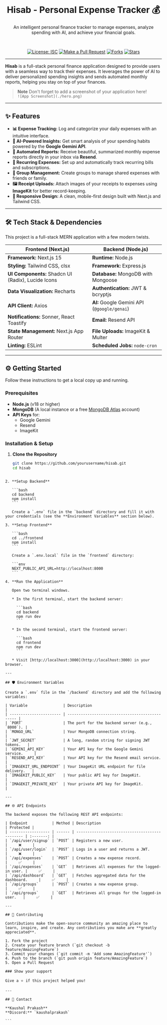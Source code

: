 
<div align="center">

<br />

# Hisab - Personal Expense Tracker 💰

An intelligent personal finance tracker to manage expenses, analyze spending with AI, and achieve your financial goals.

<br />

[![License: ISC](https://img.shields.io/badge/License-ISC-blue.svg)](https://opensource.org/licenses/ISC)
[![Make a Pull Request](https://img.shields.io/badge/PRs-welcome-brightgreen.svg)](http://makeapullrequest.com)
[![Forks](https://img.shields.io/github/forks/yourusername/hisab?style=social)](https://github.com/yourusername/hisab/fork)
[![Stars](https://img.shields.io/github/stars/yourusername/hisab?style=social)](https://github.com/yourusername/hisab/stargazers)

</div>

---

**Hisab** is a full-stack personal finance application designed to provide users with a seamless way to track their expenses. It leverages the power of AI to deliver personalized spending insights and sends automated monthly reports, helping you stay on top of your finances.

> **Note**
> Don't forget to add a screenshot of your application here!  
> `![App Screenshot](./hero.png)`

---

## ✨ Features

- **📊 Expense Tracking:** Log and categorize your daily expenses with an intuitive interface.
- **🤖 AI-Powered Insights:** Get smart analysis of your spending habits powered by the **Google Gemini API**.
- **📧 Automated Reports:** Receive beautiful, summarized monthly expense reports directly in your inbox via **Resend**.
- **🔄 Recurring Expenses:** Set up and automatically track recurring bills and subscriptions.
- **👥 Group Management:** Create groups to manage shared expenses with friends or family.
- **🖼️ Receipt Uploads:** Attach images of your receipts to expenses using **ImageKit** for better record-keeping.
- **📱 Responsive Design:** A clean, mobile-first design built with Next.js and Tailwind CSS.

---

## 🛠️ Tech Stack & Dependencies

This project is a full-stack MERN application with a few modern twists.

| Frontend (Next.js) | Backend (Node.js) |
|--------------------|-------------------|
| **Framework:** Next.js 15 | **Runtime:** Node.js |
| **Styling:** Tailwind CSS, clsx | **Framework:** Express.js |
| **UI Components:** Shadcn UI (Radix), Lucide Icons | **Database:** MongoDB with Mongoose |
| **Data Visualization:** Recharts | **Authentication:** JWT & bcryptjs |
| **API Client:** Axios | **AI:** Google Gemini API (`@google/genai`) |
| **Notifications:** Sonner, React Toastify | **Email:** Resend API |
| **State Management:** Next.js App Router | **File Uploads:** ImageKit & Multer |
| **Linting:** ESLint | **Scheduled Jobs:** `node-cron` |

---

## ⚙️ Getting Started

Follow these instructions to get a local copy up and running.

### Prerequisites

- **Node.js** (v18 or higher)
- **MongoDB** (A local instance or a free [MongoDB Atlas](https://www.mongodb.com/cloud/atlas) account)
- **API Keys** for:
  - Google Gemini
  - Resend
  - ImageKit

### Installation & Setup

1. **Clone the Repository**

   ```bash
   git clone https://github.com/yourusername/hisab.git
   cd hisab
````

2. **Setup Backend**

   ```bash
   cd backend
   npm install
   ```

   Create a `.env` file in the `backend` directory and fill it with your credentials (see the **Environment Variables** section below).

3. **Setup Frontend**

   ```bash
   cd ../frontend
   npm install
   ```

   Create a `.env.local` file in the `frontend` directory:

   ```env
   NEXT_PUBLIC_API_URL=http://localhost:8000
   ```

4. **Run the Application**

   Open two terminal windows.

   * In the first terminal, start the backend server:

     ```bash
     cd backend
     npm run dev
     ```

   * In the second terminal, start the frontend server:

     ```bash
     cd frontend
     npm run dev
     ```

   * Visit [http://localhost:3000](http://localhost:3000) in your browser.

---

## 🛡️ Environment Variables

Create a `.env` file in the `/backend` directory and add the following variables:

| Variable                | Description                                     |
| ----------------------- | ----------------------------------------------- |
| `PORT`                  | The port for the backend server (e.g., `8000`). |
| `MONGO_URL`             | Your MongoDB connection string.                 |
| `JWT_SECRET`            | A long, random string for signing JWT tokens.   |
| `GEMINI_API_KEY`        | Your API key for the Google Gemini service.     |
| `RESEND_API_KEY`        | Your API key for the Resend email service.      |
| `IMAGEKIT_URL_ENDPOINT` | Your ImageKit URL endpoint for file delivery.   |
| `IMAGEKIT_PUBLIC_KEY`   | Your public API key for ImageKit.               |
| `IMAGEKIT_PRIVATE_KEY`  | Your private API key for ImageKit.              |

---

## 🌐 API Endpoints

The backend exposes the following REST API endpoints:

| Endpoint           | Method | Description                                    | Protected |
| ------------------ | ------ | ---------------------------------------------- | :-------: |
| `/api/user/signup` | `POST` | Registers a new user.                          |     ❌     |
| `/api/user/login`  | `POST` | Logs in a user and returns a JWT.              |     ❌     |
| `/api/expenses`    | `POST` | Creates a new expense record.                  |     ✅     |
| `/api/expenses`    | `GET`  | Retrieves all expenses for the logged-in user. |     ✅     |
| `/api/dashboard`   | `GET`  | Fetches aggregated data for the dashboard.     |     ✅     |
| `/api/groups`      | `POST` | Creates a new expense group.                   |     ✅     |
| `/api/groups`      | `GET`  | Retrieves all groups for the logged-in user.   |     ✅     |

---

## 🤝 Contributing

Contributions make the open-source community an amazing place to learn, inspire, and create. Any contributions you make are **greatly appreciated**.

1. Fork the project
2. Create your feature branch (`git checkout -b feature/AmazingFeature`)
3. Commit your changes (`git commit -m 'Add some AmazingFeature'`)
4. Push to the branch (`git push origin feature/AmazingFeature`)
5. Open a Pull Request

### Show your support

Give a ⭐️ if this project helped you!

---

## 📧 Contact

**Kaushal Prakash**
**Discord:** `kaushalprakash`

```

